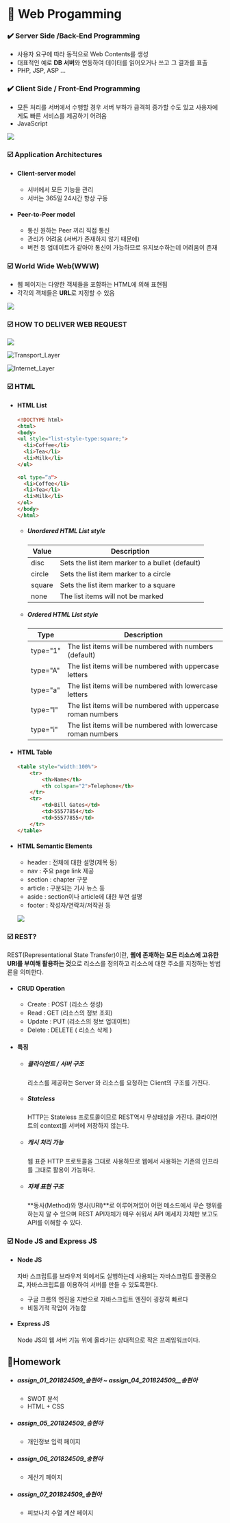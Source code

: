 # :deer: Web Progamming

### :heavy_check_mark: Server Side /Back-End Programming

- 사용자 요구에 따라 동적으로 Web Contents를 생성
- 대표적인 예로 **DB 서버**와 연동하여 데이터를 읽어오거나 쓰고 그 결과를 표출
- PHP, JSP, ASP ...

### :heavy_check_mark: Client Side / Front-End Programming

- 모든 처리를 서버에서 수행할 경우 서버 부하가 급격히 증가할 수도 있고 사용자에게도 빠른 서비스를 제공하기 어려움
- JavaScript

![](https://www.timetodev.co.kr/Upload/TextEditor/frontbackendproccess2.png)

### :ballot_box_with_check:  Application Architectures

- #### Client-server model

  - 서버에서 모든 기능을 관리
  - 서버는 365일 24시간 항상 구동

- #### Peer-to-Peer model

  -  통신 원하는 Peer 끼리 직접 통신
  - 관리가 어려움 (서버가 존재하지 않기 때문에)
  - 버전 등 업데이트가 같아야 통신이 가능하므로 유지보수하는데 어려움이 존재

### :ballot_box_with_check: ​World Wide Web(WWW)

- 웹 페이지는 다양한 객체들을 포함하는 HTML에 의해 표현됨
- 각각의 객체들은 **URL**로  지정할 수 있음

![](https://t1.daumcdn.net/cfile/tistory/21089E34587B28D50A)



### :ballot_box_with_check: HOW TO DELIVER WEB REQUEST​

![](C:\Users\송현아\Desktop\4_1\Web\Image\Application_Layer.PNG)

![Transport_Layer](C:\Users\송현아\Desktop\4_1\Web\Image\Transport_Layer.PNG)

![Internet_Layer](C:\Users\송현아\Desktop\4_1\Web\Image\Internet_Layer.PNG)

### :ballot_box_with_check: HTML

- #### HTML List

  ```html
  <!DOCTYPE html>
  <html>
  <body>
  <ul style="list-style-type:square;">
    <li>Coffee</li>
    <li>Tea</li>
    <li>Milk</li>
  </ul>
      
  <ol type=“a">
    <li>Coffee</li>
    <li>Tea</li>
    <li>Milk</li>
  </ol>  
  </body>
  </html>            
  ```

  - ##### Unordered HTML List style

    | **Value** | **Description**                                 |
    | --------- | ----------------------------------------------- |
    | disc      | Sets the list item marker to a bullet (default) |
    | circle    | Sets the list item marker to a circle           |
    | square    | Sets the list item marker to a square           |
    | none      | The list items will not be marked               |

  - ##### Ordered HTML List style

    | **Type** | **Description**                                              |
    | -------- | ------------------------------------------------------------ |
    | type="1" | The list items will be numbered with numbers (default)       |
    | type="A" | The list items will be numbered with uppercase letters       |
    | type="a" | The list items will be numbered with lowercase letters       |
    | type="I" | The list items will be numbered with uppercase roman numbers |
    | type="i" | The list items will be numbered with lowercase roman numbers |

- #### HTML Table

  ```html
  <table style="width:100%">  
      <tr>    
          <th>Name</th>    
          <th colspan="2">Telephone</th> 
      </tr> 
      <tr>    
          <td>Bill Gates</td>  
          <td>55577854</td>    
          <td>55577855</td>  
      </tr>
  </table>
  ```

- #### HTML Semantic Elements

  - header : 전체에 대한 설명(제목 등)
  - nav : 주요 page link 제공
  - section : chapter 구분
  - article : 구분되는 기사 뉴스 등
  - aside : section이나 article에 대한 부연 설명
  - footer : 작성자/연락처/저작권 등

  ![](http://www.springboardseo.com/img/html5-semantic-page-layout.jpg)

### :ballot_box_with_check: REST?

REST(Representational State Transfer)이란, **웹에 존재하는 모든 리소스에 고유한 URI를 부여해 활용하는 것**으로 리소스를 정의하고 리소스에 대한 주소를 지정하는 방법론을 의미한다. 

- #### CRUD Operation 

  - Create : POST (리소스 생성)
  - Read : GET (리소스의 정보 조회)
  - Update : PUT (리소스의 정보 업데이트)
  - Delete : DELETE ( 리소스 삭제 )

- #### 특징

  - ##### 클라이언트 / 서버 구조

    리소스를 제공하는 Server 와 리소스를 요청하는 Client의 구조를 가진다.

  - ##### Stateless

    HTTP는 Stateless 프로토콜이므로 REST역시 무상태성을 가진다. 클라이언트의 context를 서버에 저장하지 않는다.

  - ##### 캐시 처리 가능

    웹 표준 HTTP 프로토콜을 그대로 사용하므로 웹에서 사용하는 기존의 인프라를 그대로 활용이 가능하다.

  - ##### 자체 표현 구조

    **동사(Method)와 명사(URI)**로 이루어져있어 어떤 메소드에서 무슨 행위를 하는지 알 수 있으며 REST API자체가 매우 쉬워서 API 메세지 자체만 보고도 API를 이해할 수 있다. 

### :ballot_box_with_check:  Node JS and Express JS

- #### Node JS

  자바 스크립트를 브라우저 외에서도 실행하는데 사용되는 자바스크립트 플랫폼으로, 자바스크립트를 이용하여 서버를 만들 수 있도록한다.

  - 구글 크롬의 엔진을 지반으로 자바스크립트 엔진이 굉장히 빠르다
  - 비동기적 작업이 가능함

- #### Express JS

  Node JS의 웹 서버 기능 위에 올라가는 상대적으로 작은 프레임워크이다. 


## :bookmark:Homework

- ##### assign_01_201824509_송현아  ~ assign_04_201824509__송현아 

  - SWOT 분석
  - HTML + CSS

- ##### assign_05_201824509_송현아

  - 개인정보 입력 페이지

- ##### assign_06_201824509_송현아

  - 계산기 페이지

- ##### assign_07_201824509_송현아

  - 피보나치 수열 계산 페이지

#### 

